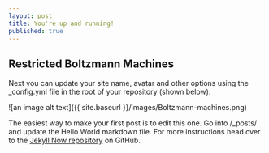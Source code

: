 ```yaml
---
layout: post
title: You're up and running!
published: true
---
```

## Restricted Boltzmann Machines

Next you can update your site name, avatar and other options using the _config.yml file in the root of your repository (shown below).

![an image alt text]({{ site.baseurl }}/images/Boltzmann-machines.png)



The easiest way to make your first post is to edit this one. Go into /_posts/ and update the Hello World markdown file. For more instructions head over to the [Jekyll Now repository](https://github.com/barryclark/jekyll-now) on GitHub.
